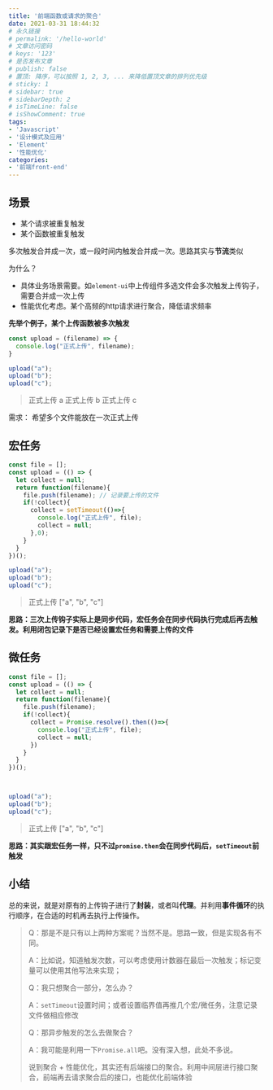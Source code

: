 ```yaml
---
title: '前端函数或请求的聚合'
date: 2021-03-31 18:44:32
# 永久链接
# permalink: '/hello-world'
# 文章访问密码
# keys: '123'
# 是否发布文章
# publish: false
# 置顶: 降序，可以按照 1, 2, 3, ... 来降低置顶文章的排列优先级
# sticky: 1
# sidebar: true
# sidebarDepth: 2
# isTimeLine: false
# isShowComment: true
tags:
- 'Javascript'
- '设计模式及应用'
- 'Element'
- '性能优化'
categories:
- '前端front-end'
---
```


## 场景
- 某个请求被重复触发
- 某个函数被重复触发

多次触发合并成一次，或一段时间内触发合并成一次。思路其实与**节流**类似

为什么？

- 具体业务场景需要。如`element-ui`中上传组件多选文件会多次触发上传钩子，需要合并成一次上传
- 性能优化考虑。某个高频的http请求进行聚合，降低请求频率



**先举个例子，某个上传函数被多次触发**

```js
const upload = (filename) => {
  console.log("正式上传", filename);
}

upload("a");
upload("b");
upload("c");
```

> 正式上传 a 正式上传 b 正式上传 c

需求： 希望多个文件能放在一次正式上传

## 宏任务

```js
const file = [];
const upload = (() => {
  let collect = null;
  return function(filename){
    file.push(filename); // 记录要上传的文件
    if(!collect){
      collect = setTimeout(()=>{
        console.log("正式上传", file);
        collect = null;
      },0);
    }
  }
})();

upload("a");
upload("b");
upload("c"); 
```

> 正式上传 ["a", "b", "c"]

**思路：三次上传钩子实际上是同步代码，宏任务会在同步代码执行完成后再去触发。利用闭包记录下是否已经设置宏任务和需要上传的文件**

## 微任务

```js
const file = [];
const upload = (() => {
  let collect = null;
  return function(filename){
    file.push(filename);
    if(!collect){
      collect = Promise.resolve().then(()=>{
        console.log("正式上传", file);
        collect = null;
      })
    }
  }
})();



upload("a");
upload("b");
upload("c"); 
```

> 正式上传 ["a", "b", "c"]

**思路：其实跟宏任务一样，只不过`promise.then`会在同步代码后，`setTimeout`前触发**



## 小结

总的来说，就是对原有的上传钩子进行了**封装**，或者叫**代理**。并利用**事件循环**的执行顺序，在合适的时机再去执行上传操作。

> Q：那是不是只有以上两种方案呢？当然不是。思路一致，但是实现各有不同。
>
> A：比如说，知道触发次数，可以考虑使用计数器在最后一次触发；标记变量可以使用其他写法来实现；
>
> Q：我只想聚合一部分，怎么办？
>
> A：`setTimeout`设置时间；或者设置临界值再推几个宏/微任务，注意记录文件做相应修改
>
> Q：那异步触发的怎么去做聚合？
>
> A：我可能是利用一下`Promise.all`吧。没有深入想，此处不多说。
>
> 说到聚合 + 性能优化，其实还有后端接口的聚合。利用中间层进行接口聚合，前端再去请求聚合后的接口，也能优化前端体验

